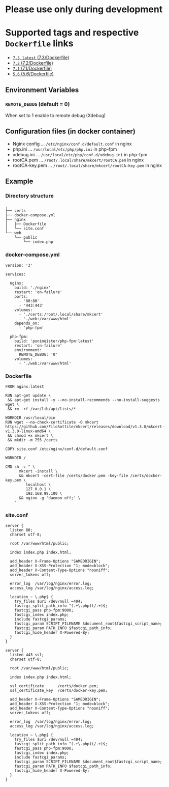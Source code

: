 # Please use only during development

# Supported tags and respective `Dockerfile` links

- [`7.3`, `latest` (7.3/Dockerfile)](https://github.com/punimeister/docker-php-fpm/blob/master/7.3/Dockerfile)
- [`7.2` (7.2/Dockerfile)](https://github.com/punimeister/docker-php-fpm/blob/master/7.2/Dockerfile)
- [`7.1` (7.1/Dockerfile)](https://github.com/punimeister/docker-php-fpm/blob/master/7.1/Dockerfile)
- [`5.6` (5.6/Dockerfile)](https://github.com/punimeister/docker-php-fpm/blob/master/5.6/Dockerfile)

## Environment Variables

### `REMOTE_DEBUG` (default = 0)

When set to 1 enable to remote debug (Xdebug)

## Configuration files (in docker container)

- Nginx config ... `/etc/nginx/conf.d/default.conf` in nginx
- php.ini ... `/usr/local/etc/php/php.ini` in php-fpm
- xdebug.ini ... `/usr/local/etc/php/conf.d/xdebug.ini` in php-fpm
- rootCA.pem ... `/root/.local/share/mkcert/rootCA.pem` in nginx
- rootCA-key.pem ... `/root/.local/share/mkcert/rootCA-key.pem` in nginx

## Example

### Directory structure

```
.
├── certs
├── docker-compose.yml
├── nginx
│   ├── Dockerfile
│   └── site.conf
└── web
    └── public
        └── index.php
```

### docker-compose.yml

```
version: '3'

services:

  nginx:
    build: './nginx'
    restart: 'on-failure'
    ports:
      - '80:80'
      - '443:443'
    volumes:
      - './certs:/root/.local/share/mkcert'
      - './web:/var/www/html'
    depends_on:
      - 'php-fpm'

  php-fpm:
    build: 'punimeister/php-fpm:latest'
    restart: 'on-failure'
    environment:
      REMOTE_DEBUG: '0'
    volumes:
      - './web:/var/www/html'
```

### Dockerfile

```
FROM nginx:latest

RUN apt-get update \
 && apt-get install -y --no-install-recommends --no-install-suggests wget \
 && rm -rf /var/lib/apt/lists/*

WORKDIR /usr/local/bin
RUN wget --no-check-certificate -O mkcert https://github.com/FiloSottile/mkcert/releases/download/v1.3.0/mkcert-v1.3.0-linux-amd64 \
 && chmod +x mkcert \
 && mkdir -m 755 /certs

COPY site.conf /etc/nginx/conf.d/default.conf

WORKDIR /

CMD sh -c " \
      mkcert -install \
      && mkcert -cert-file /certs/docker.pem -key-file /certs/docker-key.pem \
         localhost \
         127.0.0.1 \
         192.168.99.100 \
      && nginx -g 'daemon off;' \
    "
```

### site.conf

```
server {
  listen 80;
  charset utf-8;

  root /var/www/html/public;

  index index.php index.html;

  add_header X-Frame-Options "SAMEORIGIN";
  add_header X-XSS-Protection "1; mode=block";
  add_header X-Content-Type-Options "nosniff";
  server_tokens off;

  error_log  /var/log/nginx/error.log;
  access_log /var/log/nginx/access.log;

  location ~ \.php$ {
    try_files $uri /dev/null =404;
    fastcgi_split_path_info ^(.+\.php)(/.+)$;
    fastcgi_pass php-fpm:9000;
    fastcgi_index index.php;
    include fastcgi_params;
    fastcgi_param SCRIPT_FILENAME $document_root$fastcgi_script_name;
    fastcgi_param PATH_INFO $fastcgi_path_info;
    fastcgi_hide_header X-Powered-By;
  }
}

server {
  listen 443 ssl;
  charset utf-8;

  root /var/www/html/public;

  index index.php index.html;

  ssl_certificate      /certs/docker.pem;
  ssl_certificate_key  /certs/docker-key.pem;

  add_header X-Frame-Options "SAMEORIGIN";
  add_header X-XSS-Protection "1; mode=block";
  add_header X-Content-Type-Options "nosniff";
  server_tokens off;

  error_log  /var/log/nginx/error.log;
  access_log /var/log/nginx/access.log;

  location ~ \.php$ {
    try_files $uri /dev/null =404;
    fastcgi_split_path_info ^(.+\.php)(/.+)$;
    fastcgi_pass php-fpm:9000;
    fastcgi_index index.php;
    include fastcgi_params;
    fastcgi_param SCRIPT_FILENAME $document_root$fastcgi_script_name;
    fastcgi_param PATH_INFO $fastcgi_path_info;
    fastcgi_hide_header X-Powered-By;
  }
}
```
